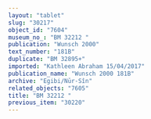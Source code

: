 ```yaml
---
layout: "tablet"
slug: "30217"
object_id: "7604"
museum_no_: "BM 32212 "
publication: "Wunsch 2000"
text_number: "181B"
duplicate: "BM 32895+"
imported: "Kathleen Abraham 15/04/2017"
publication_name: "Wunsch 2000 181B"
archive: "Egibi/Nūr-Sîn"
related_objects: "7605"
title: "BM 32212 "
previous_item: "30220"
---
```

